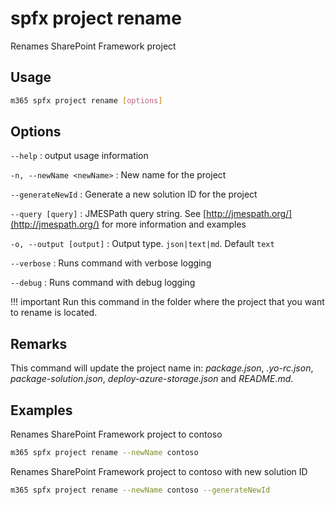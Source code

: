 # spfx project rename

Renames SharePoint Framework project

## Usage

```sh
m365 spfx project rename [options]
```

## Options

`--help`
: output usage information

`-n, --newName <newName>`
: New name for the project

`--generateNewId`
: Generate a new solution ID for the project

`--query [query]`
: JMESPath query string. See [http://jmespath.org/](http://jmespath.org/) for more information and examples

`-o, --output [output]`
: Output type. `json|text|md`. Default `text`

`--verbose`
: Runs command with verbose logging

`--debug`
: Runs command with debug logging

!!! important
    Run this command in the folder where the project that you want to rename is located.

## Remarks

This command will update the project name in: _package.json_, _.yo-rc.json_, _package-solution.json_, _deploy-azure-storage.json_ and _README.md_.

## Examples

Renames SharePoint Framework project to contoso

```sh
m365 spfx project rename --newName contoso
```

Renames SharePoint Framework project to contoso with new solution ID

```sh
m365 spfx project rename --newName contoso --generateNewId
```
